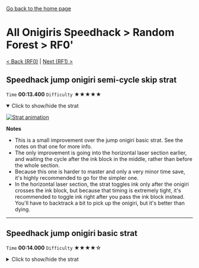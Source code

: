 [Go back to the home page](https://github.com/Doublevil/scbspeedrun)

# All Onigiris Speedhack > Random Forest > RF0'

[< Back (RF0)](https://github.com/Doublevil/scbspeedrun/blob/main/levels/arb_sh/RF/RF0.md) | [Next (RF1) >](https://github.com/Doublevil/scbspeedrun/blob/main/levels/arb_sh/RF/RF1.md)

## Speedhack jump onigiri semi-cycle skip strat

`Time` **00:13.400** `Difficulty` ★★★★★
<details open>
  <summary>Click to show/hide the strat</summary>

  [![Strat animation](https://github.com/Doublevil/scbspeedrun/blob/main/media/levels/RF/RF0_S_JumpOnigiriSemiCycleSkip.webp)](https://github.com/Doublevil/scbspeedrun/blob/main/media/levels/RF/RF0_S_JumpOnigiriSemiCycleSkip.mp4?raw=true)

  **Notes**
  - This is a small improvement over the jump onigiri basic strat. See the notes on that one for more info.
  - The only improvement is going into the horizontal laser section earlier, and waiting the cycle after the ink block in the middle, rather than before the whole section.
  - Because this one is harder to master and only a very minor time save, it's highly recommended to go for the simpler one.
  - In the horizontal laser section, the strat toggles ink only after the onigiri crosses the ink block, but because that timing is extremely tight, it's recommended to toggle ink right after you pass the ink block instead. You'll have to backtrack a bit to pick up the onigiri, but it's better than dying.
</details>

---
## Speedhack jump onigiri basic strat

`Time` **00:14.000** `Difficulty` ★★★★☆
<details>
  <summary>Click to show/hide the strat</summary>

  [![Strat animation](https://github.com/Doublevil/scbspeedrun/blob/main/media/levels/RF/RF0_S_JumpOnigiri.webp)](https://github.com/Doublevil/scbspeedrun/blob/main/media/levels/RF/RF0_S_JumpOnigiri.mp4?raw=true)

  **Notes**
  - This one is all about timing.
  - The first timing to master is the first laser cycle. If you get the onigiri right away like in the strat, wait a bit before jumping up.
  - That jump up is a bit tight. You need to start jumping when you're almost walking on the glitch, otherwise you'll hit the glitch on the top.
  - The dash in between lasers shouldn't be too hard with a bit of training, and the timing is very lenient for this.
  - The last timing to master is the horizontal laser cycle. If you make it to the same cycle as the strat, just note that it will stop firing the moment the rotating laser behind you hits the block you're waiting on.
  - This last part is pretty lenient with speedhack. You don't have to perfectly play into the laser timing.
</details>
